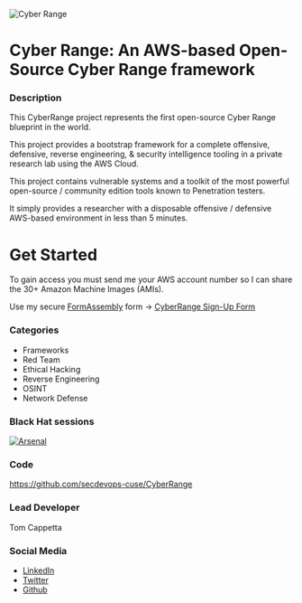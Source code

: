 ![Cyber Range](https://github.com/secdevops-cuse/CyberRange/raw/master/img/CyberRangev2_mini.png)


#  Cyber Range:  An AWS-based Open-Source Cyber Range framework

### Description

This CyberRange project represents the first open-source Cyber Range blueprint in the world.

This project provides a bootstrap framework for a complete offensive, defensive, reverse engineering, & security intelligence tooling in a private research lab using the AWS Cloud.

This project contains vulnerable systems and a toolkit of the most powerful open-source / community edition tools known to Penetration testers.

It simply provides a researcher with a disposable offensive / defensive AWS-based environment in less than 5 minutes.

# Get Started
To gain access you must send me your AWS account number so I can share the 30+ Amazon Machine Images (AMIs).  

Use my secure [FormAssembly](https://www.formassembly.com) form -> [CyberRange Sign-Up Form](https://www.tfaforms.com/4729221) 


### Categories
* Frameworks
* Red Team
* Ethical Hacking
* Reverse Engineering
* OSINT
* Network Defense

### Black Hat sessions
[![Arsenal](https://github.com/secdevops-cuse/badges/blob/master/arsenal/europe/2019.svg)](https://www.blackhat.com/eu-19/arsenal/schedule/index.html#cyberrange-an-open-source-offensivedefensive-security-lab-in-aws-18229)



### Code
https://github.com/secdevops-cuse/CyberRange

### Lead Developer
Tom Cappetta

### Social Media
* [LinkedIn](https://www.linkedin.com/in/thomascappetta/)
* [Twitter](https://twitter.com/cappetta72)
* [Github](https://github.com/cappetta)
